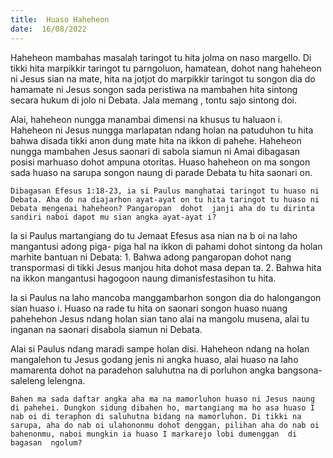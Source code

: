 ```yaml
---
title:  Huaso Haheheon
date:  16/08/2022
---
```


Haheheon  mambahas  masalah  taringot  tu hita jolma  on naso  margello. Di tikki hita marpikkir  taringot tu parngoluon, hamatean, dohot  nang  haheheon  ni  Jesus  sian  na mate, hita na jotjot do marpikkir  taringot  tu songon dia do hamamate ni Jesus songon  sada peristiwa na mambahen hita  sintong secara hukum di jolo ni Debata.  Jala memang , tontu sajo sintong doi.

Alai, haheheon  nungga  manambai  dimensi  na khusus  tu haluaon i. Haheheon  ni  Jesus nungga  marlapatan  ndang  holan  na patuduhon  tu hita bahwa disada  tikki anon dung  mate hita na ikkon di pahehe. Haheheon nungga mambahen Jesus  saonari di sabola siamun ni Amai dibagasan  posisi  marhuaso dohot ampuna otoritas.  Huaso haheheon on ma songon sada huaso na sarupa songon  naung  di parade Debata tu hita saonari on.

`Dibagasan Efesus 1:18-23, ia si Paulus manghatai taringot tu huaso ni Debata. Aha do na diajarhon ayat-ayat on tu hita taringot tu huaso ni Debata mengenai haheheon? Pangaropan  dohot  janji aha do tu dirinta sandiri naboi dapot mu sian angka ayat-ayat i?`

Ia si Paulus martangiang  do tu  Jemaat  Efesus  asa  nian  na b oi  na laho  mangantusi adong  piga- piga hal  na ikkon di pahami  dohot sintong  da holan marhite bantuan  ni Debata: 1. Bahwa adong  pangaropan dohot nang  transpormasi di tikki Jesus manjou  hita dohot masa depan ta. 2. Bahwa hita na  ikkon mangantusi hagogoon  naung  dimanisfestasihon tu hita.

Ia si Paulus  na laho mancoba  manggambarhon  songon dia do halongangon sian huaso i. Huaso na rade tu hita on saonari  songon  huaso nuang  pahehehon  Jesus  ndang  holan sian tano alai na mangolu  musena, alai tu inganan na saonari disabola siamun ni Debata.

Alai si Paulus  ndang  maradi sampe  holan  disi. Haheheon ndang  na holan mangalehon tu Jesus godang jenis ni angka huaso, alai huaso na laho mamarenta dohot na paradehon saluhutna na di porluhon angka bangsona- saleleng lelengna.

`Bahen ma sada daftar angka aha ma na mamorluhon huaso ni Jesus naung di pahehei. Dungkon sidung dibahen ho, martangiang ma ho asa huaso I nab oi di teraphon di saluhutna bidang na mamorluhon. Di tikki na sarupa, aha do nab oi ulahononmu dohot denggan, pilihan aha do nab oi bahenonmu, naboi mungkin ia huaso I markarejo lobi dumenggan  di bagasan  ngolum?`